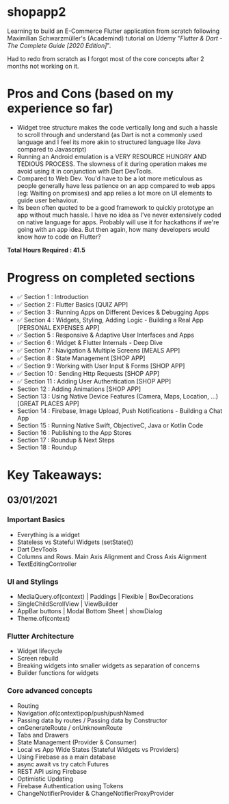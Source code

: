 # shopapp2

Learning to build an E-Commerce Flutter application from scratch following Maximilian Schwarzmüller's (Academind) tutorial on Udemy "*Flutter & Dart - The Complete Guide [2020 Edition]*".

Had to redo from scratch as I forgot most of the core concepts after 2 months not working on it.

# Pros and Cons (based on my experience so far)
- Widget tree structure makes the code vertically long and such a hassle to scroll through and understand (as Dart is not a commonly used language and I feel its more akin to structured language like Java compared to Javascript)
- Running an Android emulation is a VERY RESOURCE HUNGRY AND TEDIOUS PROCESS. The slowness of it during operation makes me avoid using it in conjunction with Dart DevTools.
- Compared to Web Dev. You'd have to be a lot more meticulous as people generally have less patience on an app compared to web apps (eg: Waiting on promises) and app relies a lot more on UI elements to guide user behaviour.
- Its been often quoted to be a good framework to quickly prototype an app without much hassle. I have no idea as I've never extensively coded on native language for apps. Probably will use it for hackathons if we're going with an app idea. But then again, how many developers would know how to code on Flutter?

**Total Hours Required : 41.5**

# Progress on completed sections
- ✅ Section 1 : Introduction
- ✅ Section 2 : Flutter Basics [QUIZ APP]
- ✅ Section 3 : Running Apps on Different Devices & Debugging Apps
- ✅ Section 4 : Widgets, Styling, Adding Logic - Building a Real App [PERSONAL EXPENSES APP]
- ✅ Section 5 : Responsive & Adaptive User Interfaces and Apps
- ✅ Section 6 : Widget & Flutter Internals - Deep Dive
- ✅ Section 7 : Navigation & Multiple Screens [MEALS APP]
- ✅ Section 8 : State Management [SHOP APP]
- ✅ Section 9 : Working with User Input & Forms [SHOP APP]
- ✅ Section 10 : Sending Http Requests [SHOP APP]
- ✅ Section 11 : Adding User Authentication [SHOP APP]
- Section 12 : Adding Animations [SHOP APP]
- Section 13 : Using Native Device Features (Camera, Maps, Location, ...) [GREAT PLACES APP]
- Section 14 : Firebase, Image Upload, Push Notifications - Building a Chat App
- Section 15 : Running Native Swift, ObjectiveC, Java or Kotlin Code
- Section 16 : Publishing to the App Stores
- Section 17 : Roundup & Next Steps
- Section 18 : Roundup

# Key Takeaways:
## 03/01/2021

### Important Basics
- Everything is a widget
- Stateless vs Stateful Widgets (setState())
- Dart DevTools
- Columns and Rows. Main Axis Alignment and Cross Axis Alignment
- TextEditingController

### UI and Stylings
- MediaQuery.of(context) | Paddings | Flexible | BoxDecorations
- SingleChildScrollView | ViewBuilder
- AppBar buttons | Modal Bottom Sheet | showDialog
- Theme.of(context)

### Flutter Architecture
- Widget lifecycle
- Screen rebuild
- Breaking widgets into smaller widgets as separation of concerns
- Builder functions for widgets

### Core advanced concepts
- Routing
- Navigation.of(context)pop/push/pushNamed
- Passing data by routes / Passing data by Constructor
- onGenerateRoute / onUnknownRoute
- Tabs and Drawers
- State Management (Provider & Consumer)
- Local vs App Wide States (Stateful Widgets vs Providers)
- Using Firebase as a main database
- async await vs try catch Futures
- REST API using Firebase
- Optimistic Updating
- Firebase Authentication using Tokens
- ChangeNotifierProvider & ChangeNotifierProxyProvider
